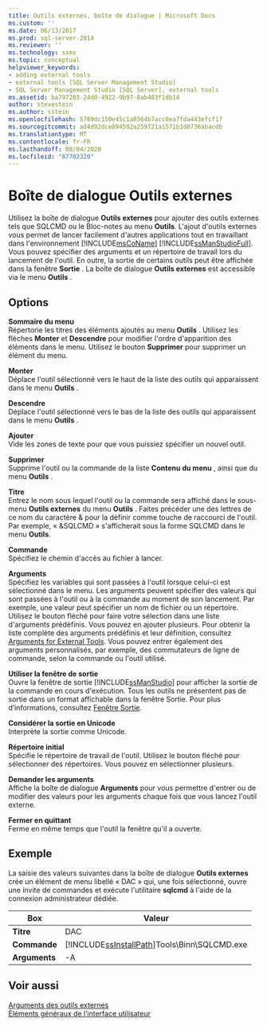 ```yaml
---
title: Outils externes, boîte de dialogue | Microsoft Docs
ms.custom: ''
ms.date: 06/13/2017
ms.prod: sql-server-2014
ms.reviewer: ''
ms.technology: ssms
ms.topic: conceptual
helpviewer_keywords:
- adding external tools
- external tools [SQL Server Management Studio]
- SQL Server Management Studio [SQL Server], external tools
ms.assetid: ba797203-24d0-4922-9b97-8ab483f1db14
author: stevestein
ms.author: sstein
ms.openlocfilehash: 5789dc150e45c1a0364b7acc0ea7fda443efcf17
ms.sourcegitcommit: ad4d92dce894592a259721a1571b1d8736abacdb
ms.translationtype: MT
ms.contentlocale: fr-FR
ms.lasthandoff: 08/04/2020
ms.locfileid: "87702320"
---
```

# <a name="external-tools-dialog-box"></a>Boîte de dialogue Outils externes
  Utilisez la boîte de dialogue **Outils externes** pour ajouter des outils externes tels que SQLCMD ou le Bloc-notes au menu **Outils**. L'ajout d'outils externes vous permet de lancer facilement d'autres applications tout en travaillant dans l'environnement [!INCLUDE[msCoName](../includes/msconame-md.md)] [!INCLUDE[ssManStudioFull](../includes/ssmanstudiofull-md.md)]. Vous pouvez spécifier des arguments et un répertoire de travail lors du lancement de l'outil. En outre, la sortie de certains outils peut être affichée dans la fenêtre **Sortie** . La boîte de dialogue **Outils externes** est accessible via le menu **Outils** .  
  
## <a name="options"></a>Options  
 **Sommaire du menu**  
 Répertorie les titres des éléments ajoutés au menu **Outils** . Utilisez les flèches **Monter** et **Descendre** pour modifier l'ordre d'apparition des éléments dans le menu. Utilisez le bouton **Supprimer** pour supprimer un élément du menu.  
  
 **Monter**  
 Déplace l'outil sélectionné vers le haut de la liste des outils qui apparaissent dans le menu **Outils** .  
  
 **Descendre**  
 Déplace l'outil sélectionné vers le bas de la liste des outils qui apparaissent dans le menu **Outils** .  
  
 **Ajouter**  
 Vide les zones de texte pour que vous puissiez spécifier un nouvel outil.  
  
 **Supprimer**  
 Supprime l'outil ou la commande de la liste **Contenu du menu** , ainsi que du menu **Outils** .  
  
 **Titre**  
 Entrez le nom sous lequel l'outil ou la commande sera affiché dans le sous-menu **Outils externes** du menu **Outils** . Faites précéder une des lettres de ce nom du caractère & pour la définir comme touche de raccourci de l'outil. Par exemple, « &SQLCMD » s'afficherait sous la forme SQLCMD dans le menu **Outils**.  
  
 **Commande**  
 Spécifiez le chemin d'accès au fichier à lancer.  
  
 **Arguments**  
 Spécifiez les variables qui sont passées à l'outil lorsque celui-ci est sélectionné dans le menu. Les arguments peuvent spécifier des valeurs qui sont passées à l'outil ou à la commande au moment de son lancement. Par exemple, une valeur peut spécifier un nom de fichier ou un répertoire. Utilisez le bouton fléché pour faire votre sélection dans une liste d'arguments prédéfinis. Vous pouvez en ajouter plusieurs. Pour obtenir la liste complète des arguments prédéfinis et leur définition, consultez [Arguments for External Tools](menu-help/external-tools.md). Vous pouvez entrer également des arguments personnalisés, par exemple, des commutateurs de ligne de commande, selon la commande ou l'outil utilisé.  
  
 **Utiliser la fenêtre de sortie**  
 Ouvre la fenêtre de sortie [!INCLUDE[ssManStudio](../includes/ssmanstudio-md.md)] pour afficher la sortie de la commande en cours d'exécution. Tous les outils ne présentent pas de sortie dans un format affichable dans la fenêtre Sortie. Pour plus d’informations, consultez [Fenêtre Sortie](../relational-databases/scripting/transact-sql-debugger-output-window.md).  
  
 **Considérer la sortie en Unicode**  
 Interprète la sortie comme Unicode.  
  
 **Répertoire initial**  
 Spécifie le répertoire de travail de l'outil. Utilisez le bouton fléché pour sélectionner des répertoires. Vous pouvez en sélectionner plusieurs.  
  
 **Demander les arguments**  
 Affiche la boîte de dialogue **Arguments** pour vous permettre d'entrer ou de modifier des valeurs pour les arguments chaque fois que vous lancez l'outil externe.  
  
 **Fermer en quittant**  
 Ferme en même temps que l'outil la fenêtre qu'il a ouverte.  
  
## <a name="example"></a>Exemple  
 La saisie des valeurs suivantes dans la boîte de dialogue **Outils externes** crée un élément de menu libellé « DAC » qui, une fois sélectionné, ouvre une invite de commandes et exécute l'utilitaire **sqlcmd** à l'aide de la connexion administrateur dédiée.  
  
|Box|Valeur|  
|---------|-----------|  
|**Titre**|DAC|  
|**Commande**|[!INCLUDE[ssInstallPath](../includes/ssinstallpath-md.md)]Tools\Binn\SQLCMD.exe|  
|**Arguments**|-A|  
  
## <a name="see-also"></a>Voir aussi  
 [Arguments des outils externes](menu-help/external-tools.md)   
 [Éléments généraux de l’interface utilisateur](general-user-interface-elements.md)  
  
  
